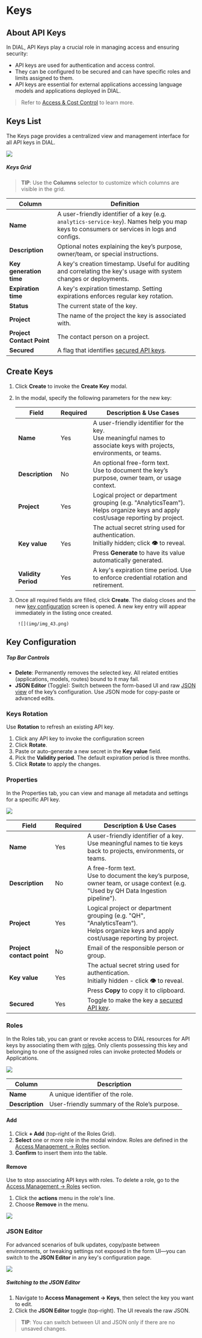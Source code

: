 # Keys

## About API Keys

In DIAL, API Keys play a crucial role in managing access and ensuring security:

* API keys are used for authentication and access control.
* They can be configured to be secured and can have specific roles and limits assigned to them.
* API keys are essential for external applications accessing language models and applications deployed in DIAL.

> Refer to [Access & Cost Control](/docs/platform/3.core/2.access-control-intro.md#api-keys) to learn more. 

## Keys List

The Keys page provides a centralized view and management interface for all API keys in DIAL.

![](img/img_42.png)

##### Keys Grid

> **TIP**: Use the **Columns** selector to customize which columns are visible in the grid.

| Column | Definition |
|-------------------------|------------|
| **Name**     | A user-friendly identifier of a key (e.g. `analytics-service-key`). Names help you map keys to consumers or services in logs and configs. |
| **Description**   | Optional notes explaining the key’s purpose, owner/team, or special instructions.   |
| **Key generation time** | A key's creation timestamp. Useful for auditing and correlating the key's usage with system changes or deployments.|
| **Expiration time**     | A key's expiration timestamp. Setting expirations enforces regular key rotation. |
| **Status**   | The current state of the key.|
| **Project**   | The name of the project the key is associated with.|
| **Project Contact Point**   | The contact person on a project.|
| **Secured**   | A flag that identifies [secured API keys](/docs/platform/3.core/4.privacy.md#applications-audit-logs).|


## Create Keys

1. Click **Create** to invoke the **Create Key** modal.
2. In the modal, specify the following parameters for the new key:

    | Field    | Required | Description & Use Cases|
    |---------------------|-----------|--------------|
    | **Name** | Yes   | A user-friendly identifier for the key.<br />Use meaningful names to associate keys with projects, environments, or teams.     |
    | **Description**     | No  | An optional free-form text.<br />Use to document the key’s purpose, owner team, or usage context.   |
    | **Project**   | Yes   | Logical project or department grouping (e.g. "AnalyticsTeam").<br />Helps organize keys and apply cost/usage reporting by project.     |
    | **Key value** | Yes   | The actual secret string used for authentication.<br />Initially hidden; click **👁️** to reveal.<br />Press **Generate** to have its value automatically generated. |
    | **Validity Period** | Yes   | A key's expiration time period. Use to enforce credential rotation and retirement.  |

3. Once all required fields are filled, click **Create**. The dialog closes and the new [key configuration](#key-configuration) screen is opened. A new key entry will appear immediately in the listing once created.

        ![](img/img_43.png)


## Key Configuration

##### Top Bar Controls

* **Delete**: Permanently removes the selected key. All related entities (applications, models, routes) bound to it may fail.
* **JSON Editor** (Toggle): Switch between the form-based UI and raw [JSON view](#json-editor) of the key’s configuration. Use JSON mode for copy-paste or advanced edits.

### Keys Rotation

Use **Rotation** to refresh an existing API key.

1. Click any API key to invoke the configuration screen
2. Click **Rotate**.
3. Paste or auto-generate a new secret in the **Key value** field.
4. Pick the **Validity period**. The default expiration period is three months.
5. Click **Rotate** to apply the changes.

### Properties

In the Properties tab, you can view and manage all metadata and settings for a specific API key. 

![](img/img_44.png)

| Field| Required | Description & Use Cases |
| -----|----------|--------------------|
| **Name** | Yes  | A user-friendly identifier of a key.<br />Use meaningful names to tie keys back to projects, environments, or teams. |
| **Description**| No | A free-form text.<br />Use to document the key’s purpose, owner team, or usage context (e.g. "Used by QH Data Ingestion pipeline").   |
| **Project**    | Yes  | Logical project or department grouping (e.g. "QH", "AnalyticsTeam").<br />Helps organize keys and apply cost/usage reporting by project.|
| **Project contact point** | No | Email of the responsible person or group.     |
| **Key value**  | Yes  | The actual secret string used for authentication.<br />Initially hidden - click **👁️** to reveal.<br />Press **Copy** to copy it to clipboard. |
| **Secured**    | Yes  | Toggle to make the key a [secured API key](/docs/platform/3.core/4.privacy.md#applications-audit-logs). |


### Roles

In the Roles tab, you can grant or revoke access to DIAL resources for API keys by associating them with [roles](/docs/platform/11.admin-panel/access-management-roles.md). Only clients possessing this key and belonging to one of the assigned roles can invoke protected Models or Applications.

![](img/img_45.png)

| Column    | Description|
| --------------- |-----------------------------------------------|
| **Name**  | A unique identifier of the role.     |
| **Description** | User-friendly summary of the Role’s purpose. |

#### Add

1. Click **+ Add** (top-right of the Roles Grid).
2. **Select** one or more role in the modal window. Roles are defined in the [Access Management → Roles](/docs/platform/11.admin-panel/access-management-roles.md) section.
3. **Confirm** to insert them into the table.

#### Remove

Use to stop associating API keys with roles. To delete a role, go to the [Access Management → Roles](/docs/platform/11.admin-panel/access-management-roles.md) section.
 
1. Click the **actions** menu in the role's line.
2. Choose **Remove** in the menu.

![](img/83.png)

### JSON Editor

For advanced scenarios of bulk updates, copy/paste between environments, or tweaking settings not exposed in the form UI—you can switch to the **JSON Editor** in any key's configuration page.

![](img/75.png)

##### Switching to the JSON Editor

1. Navigate to **Access Management → Keys**, then select the key you want to edit.
2. Click the **JSON Editor** toggle (top-right). The UI reveals the raw JSON.

> **TIP**: You can switch between UI and JSON only if there are no unsaved changes.

